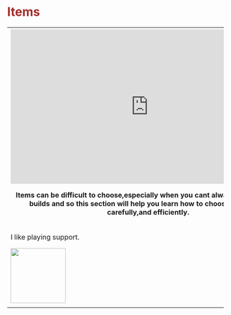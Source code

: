 <DOCTYPE html>
<html>
<head>
<title>Itemization and Decision Making</title>
</head>
<body background="team_graves_2.jpg">

<h1 style="color:brown;">Items</h1>

<table>
 <tr>
    <th><iframe width="640" height="360" src="https://www.youtube.com/embed/0HGU77c2HIE" frameborder="0" allowfullscreen></iframe><p>Items can be difficult to choose,especially when you cant always test different builds and so this section will help you learn how to choose your items carefully,and efficiently.</p>
</th>
    <th><p>Items can be difficult to choose,especially when you cant always test different builds and so this section will help you learn how to choose your items carefully,and efficiently.</p></th> 
    <th></th>
  </tr>
  <tr>
    <td><p>I like playing support.</p><img src="Braum.gif" width="128" height="128"></td>
    <td></td> 
    <td></td>
  </tr>
  <tr>
    <td></td>
    <td></td> 
    <td></td>
  </tr>
</table>






</body>
</html>
